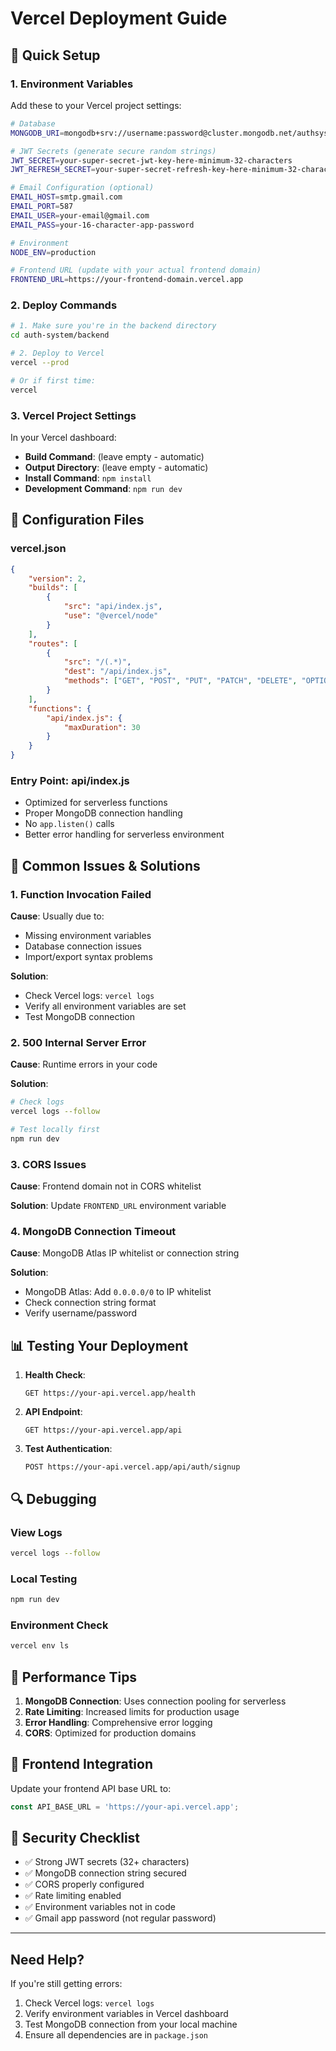 # Vercel Deployment Guide

## 🚀 Quick Setup

### 1. Environment Variables
Add these to your Vercel project settings:

```bash
# Database
MONGODB_URI=mongodb+srv://username:password@cluster.mongodb.net/authsystem

# JWT Secrets (generate secure random strings)
JWT_SECRET=your-super-secret-jwt-key-here-minimum-32-characters
JWT_REFRESH_SECRET=your-super-secret-refresh-key-here-minimum-32-characters

# Email Configuration (optional)
EMAIL_HOST=smtp.gmail.com
EMAIL_PORT=587
EMAIL_USER=your-email@gmail.com
EMAIL_PASS=your-16-character-app-password

# Environment
NODE_ENV=production

# Frontend URL (update with your actual frontend domain)
FRONTEND_URL=https://your-frontend-domain.vercel.app
```

### 2. Deploy Commands

```bash
# 1. Make sure you're in the backend directory
cd auth-system/backend

# 2. Deploy to Vercel
vercel --prod

# Or if first time:
vercel
```

### 3. Vercel Project Settings

In your Vercel dashboard:
- **Build Command**: (leave empty - automatic)
- **Output Directory**: (leave empty - automatic)  
- **Install Command**: `npm install`
- **Development Command**: `npm run dev`

## 🔧 Configuration Files

### vercel.json
```json
{
    "version": 2,
    "builds": [
        {
            "src": "api/index.js",
            "use": "@vercel/node"
        }
    ],
    "routes": [
        {
            "src": "/(.*)",
            "dest": "/api/index.js",
            "methods": ["GET", "POST", "PUT", "PATCH", "DELETE", "OPTIONS"]
        }
    ],
    "functions": {
        "api/index.js": {
            "maxDuration": 30
        }
    }
}
```

### Entry Point: api/index.js
- Optimized for serverless functions
- Proper MongoDB connection handling
- No `app.listen()` calls
- Better error handling for serverless environment

## 🐛 Common Issues & Solutions

### 1. Function Invocation Failed
**Cause**: Usually due to:
- Missing environment variables
- Database connection issues  
- Import/export syntax problems

**Solution**: 
- Check Vercel logs: `vercel logs`
- Verify all environment variables are set
- Test MongoDB connection

### 2. 500 Internal Server Error
**Cause**: Runtime errors in your code

**Solution**:
```bash
# Check logs
vercel logs --follow

# Test locally first
npm run dev
```

### 3. CORS Issues
**Cause**: Frontend domain not in CORS whitelist

**Solution**: Update `FRONTEND_URL` environment variable

### 4. MongoDB Connection Timeout
**Cause**: MongoDB Atlas IP whitelist or connection string

**Solution**:
- MongoDB Atlas: Add `0.0.0.0/0` to IP whitelist
- Check connection string format
- Verify username/password

## 📊 Testing Your Deployment

1. **Health Check**:
   ```
   GET https://your-api.vercel.app/health
   ```

2. **API Endpoint**:
   ```
   GET https://your-api.vercel.app/api
   ```

3. **Test Authentication**:
   ```
   POST https://your-api.vercel.app/api/auth/signup
   ```

## 🔍 Debugging

### View Logs
```bash
vercel logs --follow
```

### Local Testing
```bash
npm run dev
```

### Environment Check
```bash
vercel env ls
```

## 🎯 Performance Tips

1. **MongoDB Connection**: Uses connection pooling for serverless
2. **Rate Limiting**: Increased limits for production usage
3. **Error Handling**: Comprehensive error logging
4. **CORS**: Optimized for production domains

## 📱 Frontend Integration

Update your frontend API base URL to:
```javascript
const API_BASE_URL = 'https://your-api.vercel.app';
```

## 🚨 Security Checklist

- ✅ Strong JWT secrets (32+ characters)
- ✅ MongoDB connection string secured
- ✅ CORS properly configured
- ✅ Rate limiting enabled
- ✅ Environment variables not in code
- ✅ Gmail app password (not regular password)

---

## Need Help?

If you're still getting errors:

1. Check Vercel logs: `vercel logs`
2. Verify environment variables in Vercel dashboard
3. Test MongoDB connection from your local machine
4. Ensure all dependencies are in `package.json` 